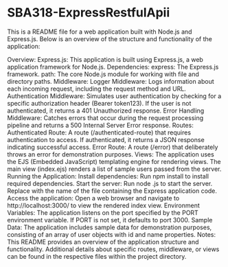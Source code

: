 # SBA318-ExpressRestfulApii
This is a README file for a web application built with Node.js and Express.js. Below is an overview of the structure and functionality of the application:

Overview:
Express.js: This application is built using Express.js, a web application framework for Node.js.
Dependencies:
express: The Express.js framework.
path: The core Node.js module for working with file and directory paths.
Middleware:
Logger Middleware: Logs information about each incoming request, including the request method and URL.
Authentication Middleware: Simulates user authentication by checking for a specific authorization header (Bearer token123). If the user is not authenticated, it returns a 401 Unauthorized response.
Error Handling Middleware: Catches errors that occur during the request processing pipeline and returns a 500 Internal Server Error response.
Routes:
Authenticated Route: A route (/authenticated-route) that requires authentication to access. If authenticated, it returns a JSON response indicating successful access.
Error Route: A route (/error) that deliberately throws an error for demonstration purposes.
Views:
The application uses the EJS (Embedded JavaScript) templating engine for rendering views.
The main view (index.ejs) renders a list of sample users passed from the server.
Running the Application:
Install dependencies: Run npm install to install required dependencies.
Start the server: Run node <filename>.js to start the server. Replace <filename> with the name of the file containing the Express application code.
Access the application: Open a web browser and navigate to http://localhost:3000/ to view the rendered index view.
Environment Variables:
The application listens on the port specified by the PORT environment variable. If PORT is not set, it defaults to port 3000.
Sample Data:
The application includes sample data for demonstration purposes, consisting of an array of user objects with id and name properties.
Notes:
This README provides an overview of the application structure and functionality. Additional details about specific routes, middleware, or views can be found in the respective files within the project directory.